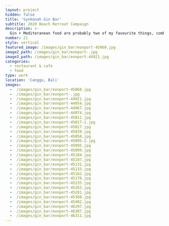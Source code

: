 ```yaml
---
layout: project
hidden: false
title: 'Synkonah Gin Bar'
subtitle: 2020 Beach Retreat Campaign
description: >-
  Gin + Mediteranean food are probably two of my favourite things, combine that with an epic decor and shooting with Synkonah is just too much fun.
number: 21
style: vertical
featured_image: /images/gin_bar/eonport-45068.jpg
image2_path: /images/gin_bar/eonport-.jpg
image3_path: /images/gin_bar/eonport-44921.jpg
categories:
  - restaurant & cafe
  - food
type: work
location: 'Canggu, Bali'
images:
  -  /images/gin_bar/eonport-45068.jpg
  -  /images/gin_bar/eonport-.jpg
  -  /images/gin_bar/eonport-44921.jpg
  -  /images/gin_bar/eonport-44954.jpg
  -  /images/gin_bar/eonport-44967.jpg
  -  /images/gin_bar/eonport-44974.jpg
  -  /images/gin_bar/eonport-45011.jpg
  -  /images/gin_bar/eonport-45017-2.jpg
  -  /images/gin_bar/eonport-45017.jpg
  -  /images/gin_bar/eonport-45039.jpg
  -  /images/gin_bar/eonport-45058.jpg
  -  /images/gin_bar/eonport-45095-2.jpg
  -  /images/gin_bar/eonport-45095.jpg
  -  /images/gin_bar/eonport-45099.jpg
  -  /images/gin_bar/eonport-45104.jpg
  -  /images/gin_bar/eonport-45107.jpg
  -  /images/gin_bar/eonport-45131.jpg
  -  /images/gin_bar/eonport-45133.jpg
  -  /images/gin_bar/eonport-45162.jpg
  -  /images/gin_bar/eonport-45170.jpg
  -  /images/gin_bar/eonport-45235.jpg
  -  /images/gin_bar/eonport-45263.jpg
  -  /images/gin_bar/eonport-45281.jpg
  -  /images/gin_bar/eonport-45360.jpg
  -  /images/gin_bar/eonport-45402.jpg
  -  /images/gin_bar/eonport-46297.jpg
  -  /images/gin_bar/eonport-46307.jpg
  -  /images/gin_bar/eonport-46311.jpg
---
```

